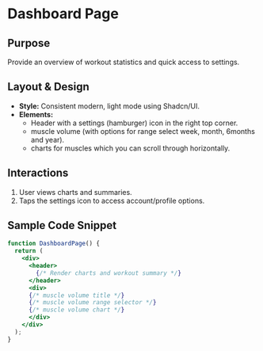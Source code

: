# Dashboard Page

## Purpose
Provide an overview of workout statistics and quick access to settings.

## Layout & Design
- **Style:** Consistent modern, light mode using Shadcn/UI.
- **Elements:**
  - Header with a settings (hamburger) icon in the right top corner.
  - muscle volume (with options for range select week, month, 6months and year).
  - charts for muscles which you can scroll through horizontally.

## Interactions
1. User views charts and summaries.
2. Taps the settings icon to access account/profile options.

## Sample Code Snippet
```jsx
function DashboardPage() {
  return (
    <div>
      <header>        
        {/* Render charts and workout summary */}
      </header>
      <div>
      {/* muscle volume title */}
      {/* muscle volume range selector */}
      {/* muscle volume chart */}
      </div>      
    </div>
  );
}
```